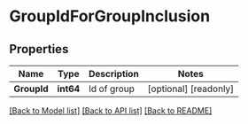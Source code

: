 # GroupIdForGroupInclusion

## Properties

Name | Type | Description | Notes
------------ | ------------- | ------------- | -------------
**GroupId** | **int64** | Id of group | [optional] [readonly] 

[[Back to Model list]](../README.md#documentation-for-models) [[Back to API list]](../README.md#documentation-for-api-endpoints) [[Back to README]](../README.md)


